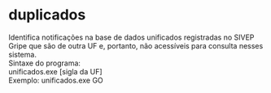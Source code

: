 # duplicados
Identifica notificações na base de dados unificados registradas no SIVEP Gripe que são de outra UF e, portanto, não acessíveis para consulta nesses sistema.  
Sintaxe do programa:  
unificados.exe [sigla da UF]  
Exemplo: unificados.exe GO  
